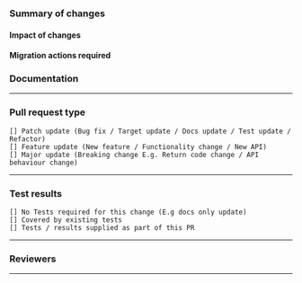 <!--
For more information on the requirements for pull requests, please see [the contributing guidelines](https://os.mbed.com/docs/mbed-os/latest/contributing/workflow.html).

NOTE: Do not remove any of the template headings (even for optional sections) as this
template is automatically parsed. 
-->

### Summary of changes <!-- Required -->

<!-- 
    Please provide the following information: 

    Description of the the change (what is this fixing / adding / removing?).

    Why the change is needed (if this is fixing a reported issue please summarize what
    the issue is and add the reference. E.g. Fixes #17119).

    NOTE: This section is automatically written to release notes for Feature and 
    Major releases and should contain enough details for a user.
    
-->

#### Impact of changes <!-- Optional -->
<!-- 
    If there are any implications for users taking this change then they must be 
    provided here. For Major PR types this field is MANDATORY.

    NOTE: This section is automatically written to release notes for Feature and 
    Major releases and should contain enough details for a user.
-->

#### Migration actions required <!-- Optional -->
<!-- 
    This should only be applicable in Major PR types for which this field is MANDATORY.

    NOTE: This section is automatically written to release notes for Feature and 
    Major releases and should contain enough details for a user.
-->

### Documentation <!-- Required -->

<!-- 
    Please provide details of any document updates required, including links to any
    related PRs against the docs repository.
    If no document updates are required please specify 'None', this at least tells us
    that this has been considered.
-->

----------------------------------------------------------------------------------------------------------------
### Pull request type <!-- Required -->

<!--
    Please add only one X to one of the following types. Do not fill multiple types (split the pull request otherwise).
    Please note this is not a GitHub task list, indenting the boxes or changing the format to add a '.' or '*' in front of them would change the meaning incorrectly. 
-->
    [] Patch update (Bug fix / Target update / Docs update / Test update / Refactor)
    [] Feature update (New feature / Functionality change / New API)
    [] Major update (Breaking change E.g. Return code change / API behaviour change)

----------------------------------------------------------------------------------------------------------------
### Test results <!-- Required -->

<!--
    Provide all the information required, listing all the testing performed. For new targets please attach full test results for all supported compilers.
-->
    [] No Tests required for this change (E.g docs only update)
    [] Covered by existing tests 
    [] Tests / results supplied as part of this PR
    
    
----------------------------------------------------------------------------------------------------------------
### Reviewers <!-- Optional -->

<!--
    Request additional reviewers with @username or @team
-->

----------------------------------------------------------------------------------------------------------------

